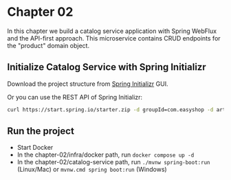 # Chapter 02

In this chapter we build a catalog service application with Spring WebFlux and the API-first approach. This microservice contains
CRUD endpoints for the "product" domain object.

## Initialize Catalog Service with Spring Initializr

Download the project structure from [Spring Initializr](https://start.spring.io/#!type=maven-project&language=java&platformVersion=3.2.4&packaging=jar&jvmVersion=21&groupId=com.easyshop&artifactId=catalog-service&name=catalog-service&description=Catalog%20Service%20microservice%20with%20Spring%20WebFlux&packageName=com.easyshop.catalogservice&dependencies=webflux,data-r2dbc,validation,postgresql,lombok,testcontainers) GUI.

Or you can use the REST API of Spring Initializr:

```bash
curl https://start.spring.io/starter.zip -d groupId=com.easyshop -d artifactId=catalog-service -d name=catalog-service -d packageName=com.easyshop.catalogservice -d dependencies=webflux,data-r2dbc,validation,postgresql,lombok,testcontainers -d javaVersion=21 -d bootVersion=3.2.4 -d type=maven-project -d description="Catalog Service microservice with Spring WebFlux" -o catalog-service.zip
```

## Run the project
- Start Docker
- In the chapter-02/infra/docker path, run `docker compose up -d`
- In the chapter-02/catalog-service path, run `./mvnw spring-boot:run` (Linux/Mac) or `mvnw.cmd spring boot:run` (Windows)